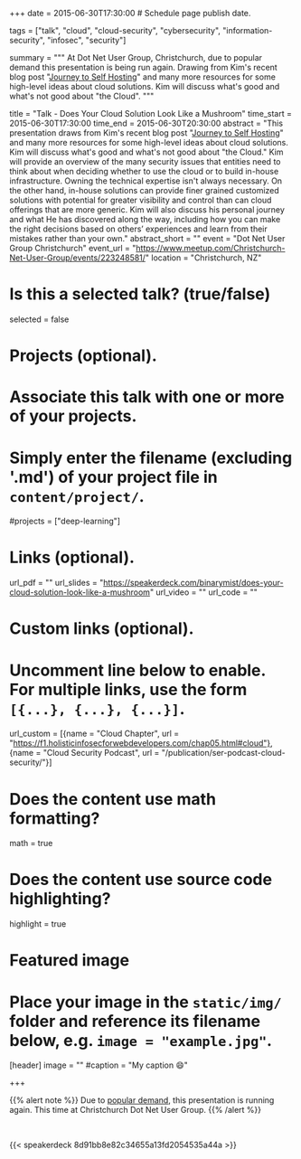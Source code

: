 +++
date = 2015-06-30T17:30:00  # Schedule page publish date.

tags = ["talk", "cloud", "cloud-security", "cybersecurity", "information-security", "infosec", "security"]

summary = """
At Dot Net User Group, Christchurch, due to popular demand this presentation is being run again. Drawing from Kim's recent blog post \"[Journey to Self Hosting](https://binarymist.wordpress.com/2014/11/29/journey-to-self-hosting/)\" and many more resources for some high-level ideas about cloud solutions. Kim will discuss what's good and what's not good about \"the Cloud\".
"""

title = "Talk - Does Your Cloud Solution Look Like a Mushroom"
time_start = 2015-06-30T17:30:00
time_end = 2015-06-30T20:30:00
abstract = "This presentation draws from Kim's recent blog post \"[Journey to Self Hosting](https://binarymist.wordpress.com/2014/11/29/journey-to-self-hosting/)\" and many more resources for some high-level ideas about cloud solutions. Kim will discuss what's good and what's not good about \"the Cloud.\" Kim will provide an overview of the many security issues that entities need to think about when deciding whether to use the cloud or to build in-house infrastructure. Owning the technical expertise isn't always necessary. On the other hand, in-house solutions can provide finer grained customized solutions with potential for greater visibility and control than can cloud offerings that are more generic. Kim will also discuss his personal journey and what He has discovered along the way, including how you can make the right decisions based on others’ experiences and learn from their mistakes rather than your own."
abstract_short = ""
event = "Dot Net User Group Christchurch"
event_url = "https://www.meetup.com/Christchurch-Net-User-Group/events/223248581/"
location = "Christchurch, NZ"

# Is this a selected talk? (true/false)
selected = false

# Projects (optional).
#   Associate this talk with one or more of your projects.
#   Simply enter the filename (excluding '.md') of your project file in `content/project/`.
#projects = ["deep-learning"]

# Links (optional).
url_pdf = ""
url_slides = "https://speakerdeck.com/binarymist/does-your-cloud-solution-look-like-a-mushroom"
url_video = ""
url_code = ""

# Custom links (optional).
#   Uncomment line below to enable. For multiple links, use the form `[{...}, {...}, {...}]`.
url_custom = [{name = "Cloud Chapter", url = "https://f1.holisticinfosecforwebdevelopers.com/chap05.html#cloud"}, {name = "Cloud Security Podcast", url = "/publication/ser-podcast-cloud-security/"}]


# Does the content use math formatting?
math = true

# Does the content use source code highlighting?
highlight = true

# Featured image
# Place your image in the `static/img/` folder and reference its filename below, e.g. `image = "example.jpg"`.
[header]
image = ""
#caption = "My caption :smile:"

+++

{{% alert note %}}
Due to [popular demand](https://saturn2015.sched.com/event/6b1e56cabe0a4c8cd8319bf02a0f3926), this presentation is running again. This time at Christchurch Dot Net User Group.
{{% /alert %}}

<br>

{{< speakerdeck 8d91bb8e82c34655a13fd2054535a44a >}}
<br>


